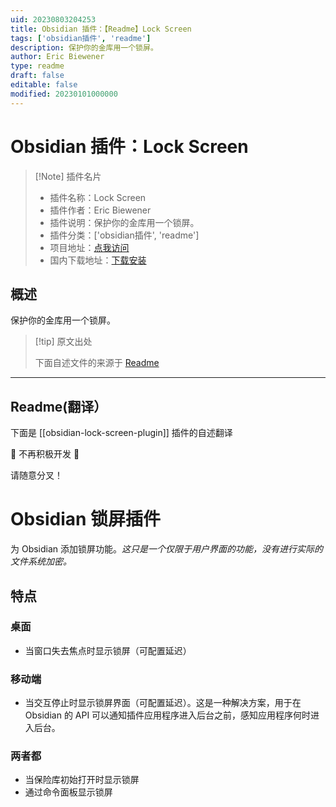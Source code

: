 ```yaml
---
uid: 20230803204253
title: Obsidian 插件：【Readme】Lock Screen
tags: ['obsidian插件', 'readme']
description: 保护你的金库用一个锁屏。
author: Eric Biewener
type: readme
draft: false
editable: false
modified: 20230101000000
---
```


# Obsidian 插件：Lock Screen

> [!Note] 插件名片
> - 插件名称：Lock Screen
> - 插件作者：Eric Biewener
> - 插件说明：保护你的金库用一个锁屏。
> - 插件分类：['obsidian插件', 'readme']
> - 项目地址：[点我访问](https://github.com/ericbiewener/obsidian-lock-screen-plugin)
> - 国内下载地址：[下载安装](https://pkmer.cn/products/plugin/pluginMarket/?obsidian-lock-screen-plugin)

## 概述

保护你的金库用一个锁屏。



> [!tip] 原文出处
> 
>下面自述文件的来源于 [Readme](https://ghproxy.net/https://raw.githubusercontent.com/ericbiewener/obsidian-lock-screen-plugin/main/README.md)
> 

---

## Readme(翻译）

下面是 [[obsidian-lock-screen-plugin]] 插件的自述翻译


🚨 不再积极开发 🚨

请随意分叉！

# Obsidian 锁屏插件

为 Obsidian 添加锁屏功能。_这只是一个仅限于用户界面的功能，没有进行实际的文件系统加密。_

## 特点

### 桌面

- 当窗口失去焦点时显示锁屏（可配置延迟）

### 移动端

- 当交互停止时显示锁屏界面（可配置延迟）。这是一种解决方案，用于在 Obsidian 的 API 可以通知插件应用程序进入后台之前，感知应用程序何时进入后台。

### 两者都

-   当保险库初始打开时显示锁屏
-   通过命令面板显示锁屏



